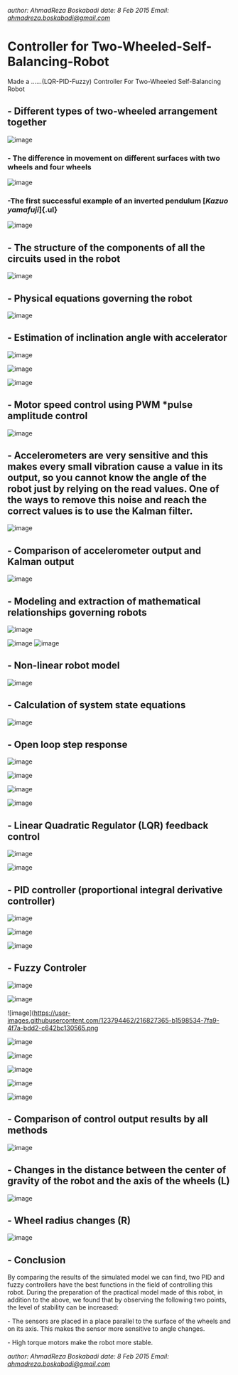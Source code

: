 *author: AhmadReza Boskabadi* *date: 8 Feb 2015* *Email: [ahmadreza.boskabadi\@gmail.com](mailto:ahmadreza.boskabadi@gmail.com)*

# Controller for Two-Wheeled-Self-Balancing-Robot

Made a ......(LQR-PID-Fuzzy) Controller For Two-Wheeled Self-Balancing Robot

## - Different types of two-wheeled arrangement together

![image](https://user-images.githubusercontent.com/123794462/216826918-5d643155-89e8-4ad2-b239-bae303164e88.png)

### - The difference in movement on different surfaces with two wheels and four wheels

![image](https://user-images.githubusercontent.com/123794462/216826978-dacccbb3-76dd-4391-8b9f-159bd264e746.png)

### -The first successful example of an inverted pendulum [*Kazuo yamafuji*]{.ul}

![image](https://user-images.githubusercontent.com/123794462/216826952-3b9fda6f-896f-408d-bd69-b6a3fa022542.png)

## - The structure of the components of all the circuits used in the robot

![image](https://user-images.githubusercontent.com/123794462/216827006-0650cc33-8689-49d8-80b5-c981f2becfd2.png)

## - Physical equations governing the robot

![image](https://user-images.githubusercontent.com/123794462/216827021-84d61a8c-bd8a-441b-a805-1b51116f8345.png)

## - Estimation of inclination angle with accelerator

![image](https://user-images.githubusercontent.com/123794462/216827033-266583df-f861-4cfd-8a50-9588032c74ae.png)

![image](https://user-images.githubusercontent.com/123794462/216827050-72735895-b7a7-4f69-96d3-77367feabc6f.png)

![image](https://user-images.githubusercontent.com/123794462/216827057-0997b1af-8986-425d-a41a-7c8b6398fc05.png)

## -   Motor speed control using PWM *pulse amplitude control

![image](https://user-images.githubusercontent.com/123794462/216827113-57f14171-0289-4e29-9eea-7ca952039769.png)

## - Accelerometers are very sensitive and this makes every small vibration cause a value in its output, so you cannot know the angle of the robot just by relying on the read values. One of the ways to remove this noise and reach the correct values is to use the Kalman filter.

![image](https://user-images.githubusercontent.com/123794462/216827124-0b4ec9f5-1dd2-4089-9824-fa35bb3accc8.png)

## - Comparison of accelerometer output and Kalman output

![image](https://user-images.githubusercontent.com/123794462/216827136-889f3a89-12ec-468f-a8fe-f11acb0304ff.png)

## - Modeling and extraction of mathematical relationships governing robots

![image](https://user-images.githubusercontent.com/123794462/216827155-067093a0-a09c-429f-9d63-6c746d557c63.png)

![image](https://user-images.githubusercontent.com/123794462/216827176-171928cf-3cb9-49dc-82e4-2103bcbb1bf6.png)
![image](https://user-images.githubusercontent.com/123794462/216827194-536d9a8d-512c-47ce-9377-3529e165d1c1.png)

## - Non-linear robot model

![image](https://user-images.githubusercontent.com/123794462/216827201-15048d34-3b9c-4d28-b61a-3b30cdc1612b.png)

## - Calculation of system state equations

![image](https://user-images.githubusercontent.com/123794462/216827223-d298e85e-d53a-420e-b1fb-5a74f48c17ee.png)

## - Open loop step response

![image](https://user-images.githubusercontent.com/123794462/216827236-42e5d0e9-b64b-481b-b708-b679fb929fcd.png)

![image](https://user-images.githubusercontent.com/123794462/216827252-176af700-8451-4261-a41a-8fcd469c630a.png)

![image](https://user-images.githubusercontent.com/123794462/216827266-88763cd4-a2f7-48c3-9821-43f53ab03ac6.png)

![image](https://user-images.githubusercontent.com/123794462/216827272-c792af4d-35d4-44f9-9226-930a6165c157.png)


## - Linear Quadratic Regulator (LQR) feedback control

![image](https://user-images.githubusercontent.com/123794462/216827291-2c7b73d9-63e2-4b05-a671-1b774eb6bf5c.png)

![image](https://user-images.githubusercontent.com/123794462/216827300-46502402-d4f8-4046-add2-e2836eb5270f.png)

## - PID controller (proportional integral derivative controller)

![image](https://user-images.githubusercontent.com/123794462/216827313-627ba293-061c-492b-9eb4-91f1cc98e89f.png)

![image](https://user-images.githubusercontent.com/123794462/216827320-82e5b690-a7e3-46a1-bd23-c8d165cbfd71.png)

![image](https://user-images.githubusercontent.com/123794462/216827334-34421134-e778-4bab-9605-bfc14d2894f8.png)

## - Fuzzy Controler

![image](https://user-images.githubusercontent.com/123794462/216827343-c021130d-0a8a-47e4-85f5-ab461c12e548.png)

![image](https://user-images.githubusercontent.com/123794462/216827348-f2b787c2-1972-4f0a-a156-69613c19d48d.png)

![image](https://user-images.githubusercontent.com/123794462/216827365-b1598534-7fa9-4f7a-bdd2-c642bc130565.png
 
![image](https://user-images.githubusercontent.com/123794462/216827380-dbffbb66-f7f7-4e63-86e2-c7adfd984ed3.png)

![image](https://user-images.githubusercontent.com/123794462/216827386-4c4daf36-6347-406e-9766-2877ef93dc87.png)

![image](https://user-images.githubusercontent.com/123794462/216827392-5818f37a-23a0-4d02-9259-dc02d138993f.png)

![image](https://user-images.githubusercontent.com/123794462/216827411-4de58d89-916a-4867-a426-43eaae4dbe53.png)

![image](https://user-images.githubusercontent.com/123794462/216827423-a2e804f4-ea51-46b9-a50b-8f9ab3f7cd17.png)

## - Comparison of control output results by all methods

![image](https://user-images.githubusercontent.com/123794462/216827428-a027d5e8-d005-4350-8e70-53c5a5d513bf.png)

## - Changes in the distance between the center of gravity of the robot and the axis of the wheels (L)

![image](https://user-images.githubusercontent.com/123794462/216827440-53f2da14-8d2f-47dd-8740-4da71eab2251.png)

## - Wheel radius changes (R)

![image](https://user-images.githubusercontent.com/123794462/216827505-1c5c9221-b8be-4ba6-8aaf-cfe9539c45ac.png)

## - Conclusion

By comparing the results of the simulated model we can find, two PID and fuzzy controllers have the best functions in the field of controlling this robot. During the preparation of the practical model made of this robot, in addition to the above, we found that by observing the following two points, the level of stability can be increased:

\- The sensors are placed in a place parallel to the surface of the wheels and on its axis. This makes the sensor more sensitive to angle changes.

\- High torque motors make the robot more stable.

*author: AhmadReza Boskabadi* *date: 8 Feb 2015* *Email: [ahmadreza.boskabadi\@gmail.com](mailto:ahmadreza.boskabadi@gmail.com)*
